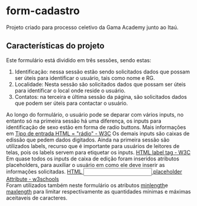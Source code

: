 
# form-cadastro  

Projeto criado para processo celetivo da Gama Academy  junto ao Itaú.
  
  ## Características do projeto  
  Este formulário está dividido em três sessões, sendo estas:
1. Identificação: nessa sessão estão sendo solicitados dados que possam ser úteis para identificar o usuário, tais como nome e RG.
2. Localidade: Nesta sessão são solicitados dados que possam ser úteis para identificar o local onde reside o usuário.
 3. Contatos: na terceira e última sessão da página, são solicitados dados que podem ser úteis para contactar o usuário.  

 Ao longo do formulário, o usuário pode se deparar com vários inputs, no entanto só na primeira sessão há uma diferença, os inputs para identificação de sexo estão em forma de radio buttons.
 Mais informações em 
 [Tipo de entrada HTML = "rádio" - W3C](https://www.w3schools.com/tags/att_input_type_radio.asp)
 Os demais inputs são caixas de edissão que pedem dados digitados.
 Ainda na primeira sessão são utilizados labels, recurso que é importante para usuários de leitores de telas, pois os labels servem para etiquetar os inputs.
 [HTML label tag - W3C](https://www.w3schools.com/tags/tag_label.asp)  
 Em quase todos os inputs de caixa de edição  foram inseridos atributos placeholders, para auxiliar o usuário em como ele deve inserir as informações solicitadas.
 [HTML <input> placeholder Attribute - w3schools](https://www.w3schools.com/tags/att_input_placeholder.asp)  
 Foram utilizados também neste formulário os atributos [minlength](https://www.w3schools.com/tags/att_input_minlength.asp)e [maxlength](https://www.w3schools.com/tags/att_input_maxlength.asp) para limitar respectivamente as quantidades mínimas e máximas aceitaveis de caracteres.